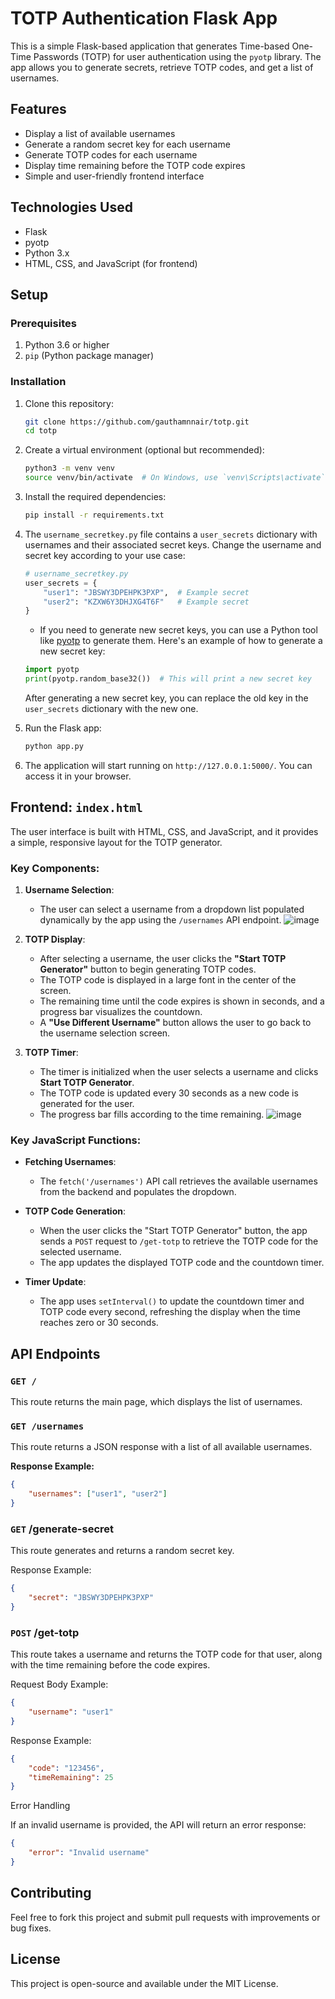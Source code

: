# TOTP Authentication Flask App

This is a simple Flask-based application that generates Time-based One-Time Passwords (TOTP) for user authentication using the `pyotp` library. The app allows you to generate secrets, retrieve TOTP codes, and get a list of usernames.

## Features

- Display a list of available usernames
- Generate a random secret key for each username
- Generate TOTP codes for each username
- Display time remaining before the TOTP code expires
- Simple and user-friendly frontend interface

## Technologies Used

- Flask
- pyotp
- Python 3.x
- HTML, CSS, and JavaScript (for frontend)

## Setup

### Prerequisites

1. Python 3.6 or higher
2. `pip` (Python package manager)

### Installation

1. Clone this repository:

    ```bash
    git clone https://github.com/gauthamnnair/totp.git
    cd totp
    ```

2. Create a virtual environment (optional but recommended):

    ```bash
    python3 -m venv venv
    source venv/bin/activate  # On Windows, use `venv\Scripts\activate`
    ```

3. Install the required dependencies:

    ```bash
    pip install -r requirements.txt
    ```

4. The `username_secretkey.py` file contains a `user_secrets` dictionary with usernames and their associated secret keys. Change the username and secret key according to your use case:

    ```python
    # username_secretkey.py
    user_secrets = {
        "user1": "JBSWY3DPEHPK3PXP",  # Example secret
        "user2": "KZXW6Y3DHJXG4T6F"   # Example secret
    }
    
    ```
    - If you need to generate new secret keys, you can use a Python tool like [pyotp](https://pypi.org/project/pyotp/) to generate them. Here's an example of how to generate a new secret key:

    ```python
    import pyotp
    print(pyotp.random_base32())  # This will print a new secret key
    ```

    After generating a new secret key, you can replace the old key in the `user_secrets` dictionary with the new one.

5. Run the Flask app:

    ```bash
    python app.py
    ```

6. The application will start running on `http://127.0.0.1:5000/`. You can access it in your browser.

## Frontend: `index.html`

The user interface is built with HTML, CSS, and JavaScript, and it provides a simple, responsive layout for the TOTP generator.

### Key Components:

1. **Username Selection**:
   - The user can select a username from a dropdown list populated dynamically by the app using the `/usernames` API endpoint.
![image](https://github.com/user-attachments/assets/38da4174-eaba-4327-b04c-a70ee48e1ea6)
   
2. **TOTP Display**:
   - After selecting a username, the user clicks the **"Start TOTP Generator"** button to begin generating TOTP codes.
   - The TOTP code is displayed in a large font in the center of the screen.
   - The remaining time until the code expires is shown in seconds, and a progress bar visualizes the countdown.
   - A **"Use Different Username"** button allows the user to go back to the username selection screen.

3. **TOTP Timer**:
   - The timer is initialized when the user selects a username and clicks **Start TOTP Generator**.
   - The TOTP code is updated every 30 seconds as a new code is generated for the user.
   - The progress bar fills according to the time remaining.
![image](https://github.com/user-attachments/assets/cefc5056-d09e-40ef-8c8f-89e9fd759127)

### Key JavaScript Functions:

- **Fetching Usernames**:
   - The `fetch('/usernames')` API call retrieves the available usernames from the backend and populates the dropdown.

- **TOTP Code Generation**:
   - When the user clicks the "Start TOTP Generator" button, the app sends a `POST` request to `/get-totp` to retrieve the TOTP code for the selected username.
   - The app updates the displayed TOTP code and the countdown timer.

- **Timer Update**:
   - The app uses `setInterval()` to update the countdown timer and TOTP code every second, refreshing the display when the time reaches zero or 30 seconds.

## API Endpoints

### `GET /`

This route returns the main page, which displays the list of usernames.

### `GET /usernames`

This route returns a JSON response with a list of all available usernames.

**Response Example:**

```json
{
    "usernames": ["user1", "user2"]
}
```

### `GET` /generate-secret

This route generates and returns a random secret key.

Response Example:
```json
{
    "secret": "JBSWY3DPEHPK3PXP"
}
```

### `POST` /get-totp

This route takes a username and returns the TOTP code for that user, along with the time remaining before the code expires.

Request Body Example:
```json
{
    "username": "user1"
}
```
Response Example:
```json
{
    "code": "123456",
    "timeRemaining": 25
}
```
Error Handling

If an invalid username is provided, the API will return an error response:
```json
{
    "error": "Invalid username"
}
```

## Contributing

Feel free to fork this project and submit pull requests with improvements or bug fixes.

## License

This project is open-source and available under the MIT License.


